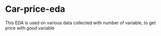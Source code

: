 # Car-price-eda
This EDA is used on various data collected with number of variable, to get price with good variable
